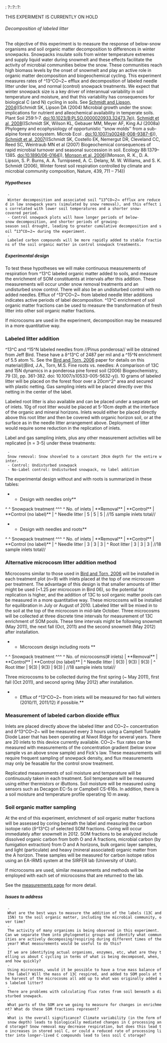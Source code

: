 :   ?::?::?:

THIS EXPERIMENT IS CURRENTLY ON HOLD

###### Decomposition of labeled litter

The objective of this experiment is to measure the response of
below-snow organisms and soil organic matter decomposition to
differences in winter snowpacks. Snowpacks insulate soils from winter
temperature extremes and supply liquid water during snowmelt and these
effects facilitate the activity of microbial communities below the snow.
These communities reach high biomass levels by the onset of snowmelt and
play an active role in organic matter decomposition and biogeochemical
cycling. This experiment measures rates of ^13^CO~2~ efflux and
decomposition of labeled needle litter under low, and normal (control)
snowpack treatments. We expect that winter snowpack size is a key driver
of interannual variability in soil temperature and moisture, and that
this variability has consequences for biological C (and N) cycling in
soils. See [Schmidt and Lipson,
2004](http://www.springerlink.com/content/q24181x7w1t775xk/ "wikilink")((Schmidt
SK, Lipson DA (2004) Microbial growth under the snow: implications for
nutrient and alleochemical availability in temperate soils. Plant Soil
259:1–7. <doi:10.1023/B:PLSO.0000020933.32473.7e>)), [Schmidt et al,
2008](http://www.springerlink.com/content/p018343t68346351/ "wikilink")((Schmidt
SK, Wilson KL, Gebauer MM, Meyer AF, King AJ (2008a) Phylogeny and
ecophysiology of opportunistic ‘‘snow molds’’ from a sub-alpine forest
ecosystem. Microb Ecol . <doi:10.1007/s00248-008-9387-6>)), [Schmidt et
al,
2007](http://www.esajournals.org/doi/abs/10.1890/06-0164 "wikilink")((Schmidt
SK, Costello EK, Nemergut DR, Cleveland CC, Reed SC, Weintraub MN et al
(2007) Biogeochemical consequences of rapid microbial turnover and
seasonal succession in soil. Ecology 88:1379–1385.
<doi:10.1890/06-0164>)), [Monson et al,
2006](http://www.nature.com/nature/journal/v439/n7077/full/nature04555.html "wikilink")((Monson,
R. K., D. A. Lipson, S. P. Burns, A. A. Turnipseed, A. C. Delany, M. W.
Williams, and S. K. Schmidt (2006), Winter forest soil respiration
controlled by climate and microbial community composition, Nature, 439,
711 – 714))

##### Hypotheses

` - Winter decomposition and associated soil `^`13`^`CO`~`2`~` efflux are reduced in low snowpack years (simulated by snow removal), and this effect is correlated with lower soil temperatures and a shorter snow-covered period.`\
` - Control snowpack plots will have longer periods of below-snow decomposition, and shorter periods of growing-season soil drought, leading to greater cumulative decomposition and soil `^`13`^`CO`~`2`~` during the experiment.`\
` - Labeled carbon compounds will be more rapidly added to stable fractions of the soil organic matter in control snowpack treatments.`

##### Experimental design

To test these hypotheses we will make continuous measurements of
respiration from ^13^C labeled organic matter added to soils, and
measure the enrichment of SOM constituents at intervals after this
addition. These measurements will occur under snow removal treatments
and an undisturbed snow control. There will also be an undisturbed
control with no added needles. Efflux of ^13^CO~2~ from labeled needle
litter additions indicates active periods of label decomposition. ^13^C
enrichment of soil organic matter fractions can be used to measure the
transformation of fresh litter into other soil organic matter fractions.

If microcosms are used in the experiment, decomposition may be measured
in a more quantitative way.

### Labeled litter addition

^13^C and ^15^N labeled needles from //Pinus ponderosa// will be
obtained from Jeff Bird. These have a δ^13^C of 2487 per mil and a ^15^N
enrichment of 5.5 atom %. See the [Bird and Torn,
2006](http://www.springerlink.com/content/x6848r8r43k20n87/ "wikilink")
paper for details on this material((Bird, J.A., Torn, M.S. Fine roots
vs. needles: A comparison of 13C and 15N dynamics in a ponderosa pine
forest soil (2006) Biogeochemistry, 79 (3), pp. 361-382. doi:
10.1007/s10533-005-5632-y)). 10 grams of labeled litter will be placed
on the forest floor over a 20cm^2^ area and secured with plastic
netting. Gas sampling inlets will be placed directly over this netting
in the center of the label.

Labeled root litter is also available and can be placed under a separate
set of inlets. 10g of root litter would be placed at 5-10cm depth at the
interface of the organic and mineral horizons. Inlets would either be
placed directly above this root litter and then be covered with organic
horizon soil, or at the surface as in the needle litter arrangement
above. Deployment of litter would require some reduction in the
replication of inlets.

Label and gas sampling inlets, plus any other measurement activities
will be replicated (n = 3-5) under these treatments:

` - Snow removal: Snow shoveled to a constant 20cm depth for the entire winter.`\
` - Control: Undisturbed snowpack`\
` - No-Label control: Undisturbed snowpack, no label addition`

The experimental design without and with roots is summarized in these
tables:

-   -   Design with needles only\*\*

\^ \^ Snowpack treatment \^\^\^ \^ No. of inlets | \*\*Removal\*\* |
\*\*Control\*\* | \*\*Control (no label)\*\* | \^ Needle litter | 5 | 5
| 5 | //15 sample inlets total//

-   -   Design with needles and roots\*\*

\^ \^ Snowpack treatment \^\^\^ \^ No. of inlets | \*\*Removal\*\* |
\*\*Control\*\* | \*\*Control (no label)\*\* | \^ Needle litter | 3 | 3
| 3 | \^ Root litter | 3 | 3 | 3 | //18 sample inlets total//

### Alternative microcosm litter addition method

Microcosms similar to those used in [Bird and Torn,
2006](http://www.springerlink.com/content/x6848r8r43k20n87/ "wikilink")
will be installed in each treatment plot (n=9) with inlets placed at the
top of one microcosm per treatment. The advantage of this design is that
smaller amounts of litter might be used (\~1.25 per microcosm in Bird
06), so the potential for replication is higher, and the addition of 13C
to soil organic matter pools can be measured in a more quantitative way.
These microcosms will be installed for equilibration in July or August
of 2010. Labeled litter will be mixed in to the soil at the top of the
microcosm in mid-late October. Three microcosms will be collected at
three discrete time intervals for measurement of 13C enrichment of SOM
pools. These time intervals might be following snowmelt (May 2011), the
next fall (Oct, 2011) and the second snowmelt (May 2012) after
installation.

-   -   Microcosm design including roots \*\*

\^ \^ Snowpack treatment \^\^\^ \^ No. of microcosms(\# inlets) |
\*\*Removal\*\* | \*\*Control\*\* | \*\*Control (no label)\*\* | \^
Needle litter | 9(3) | 9(3) | 9(3) | \^ Root litter | 9(3) | 9(3) | 9(3)
| //18 sample inlets total//

Three microcosms to be collected during the first spring (\~ May 2011),
first fall (Oct 2011), and second spring (May 2012) after installation.

-   -   Efflux of ^13^CO~2~ from inlets will be measured for two full
        winters (2010/11, 2011/12) if possible.\*\*

### Measurement of labeled carbon dioxide efflux

Inlets are placed directly above the labeled litter and CO~2~
concentration and δ^13^CO~2~ will be measured every 3 hours using a
Campbell Tunable Diode Laser that has been operating at Niwot Ridge for
several years. There are 20 inlets to this device currently available.
CO~2~ flux rates can be measured with measurements of the concentration
gradient (below snow sample vs an above snow sample) and Fick's law.
These measurements will require frequent sampling of snowpack density,
and flux measurements may only be feasable for the control snow
treatment.

Replicated measurements of soil moisture and temperature will be
continuously taken in each treatment. Soil temperature will be measured
using either thermistors or iButtons. Soil moisture will be measured
using sensors such as Decagon EC-5s or Campbell CS-616s. In addition,
there is a soil moisture and temperature profile operating 10 m away.

### Soil organic matter sampling

At the end of this experiment, enrichment of soil organic matter
fractions will be assessed by coring beneath the label and measuring the
carbon isotope ratio (δ^13^C) of selected SOM fractions. Coring will
occur immediately after snowmelt in 2012. SOM fractions to be analyzed
include dissolved organic carbon from both O and A fractions, microbial
carbon (by fumigation extraction) from O and A horizons, bulk organic
layer samples, and light (particulate) and heavy (mineral associated)
organic matter from the A horizon. These samples will be measured for
carbon isotope ratios using an EA-IRMS system at the SIRFER lab
(University of Utah).

If microcosms are used, similar measurements and methods will be
employed with each set of microcosms that are returned to the lab.

See the [measurements page](measurements:label_decomposition "wikilink")
for more detail.

##### Issues to address

` - What are the best ways to measure the addition of the labels (13C and 15N) to the soil organic matter, including the microbial community, over time?`\
` - The activity of many organisms is being observed in this experiment. Can we separate them into phylogenetic groups and identify what communities are actively decomposing/respiring during different times of the year? What measurements would be useful to do this?`\
` - If we are identifying actual organisms, enzymes, etc, what are they telling us about C cycling in terms of what is being decomposed, when, and how quickly?`\
` - Using microcosms, would it be possible to have a true mass balance of the label? Will the mass of 13C respired, and added to SOM pools at the harvest of the microcosms all add up to what was originally added as labeled litter?`\
` - There are problems with calculating flux rates from soil beneath a disturbed snowpack.`\
` - What parts of the SOM are we going to measure for changes in enrichment? What do these SOM fractions represent?`\
` - What is the overall significance? Climate variability (in the form of snow depth) leads to biologically mediated changes in C processing and storage? Snow removal may decrease respiration, but does this lead to increases in stored soil C, or could a reduced rate of processing litter into longer-lived C compounds lead to less soil C storage?`
